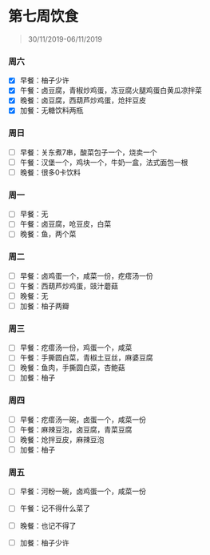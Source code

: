 # 第七周饮食

>30/11/2019-06/11/2019

### 周六

- [x] 早餐：柚子少许
- [x] 午餐：卤豆腐，青椒炒鸡蛋，冻豆腐火腿鸡蛋白黄瓜凉拌菜
- [x] 晚餐：卤豆腐，西葫芦炒鸡蛋，炝拌豆皮
- [x] 加餐：无糖饮料两瓶

### 周日

- [ ] 早餐：关东煮7串，酸菜包子一个，烧卖一个
- [ ] 午餐：汉堡一个，鸡块一个，牛奶一盒，法式面包一根
- [ ] 晚餐：很多0卡饮料

### 周一

- [ ] 早餐：无
- [ ] 午餐：卤豆腐，呛豆皮，白菜
- [ ] 晚餐：鱼，两个菜

### 周二

- [ ] 早餐：卤鸡蛋一个，咸菜一份，疙瘩汤一份
- [ ] 午餐：西葫芦炒鸡蛋，豉汁蘑菇
- [ ] 晚餐：无
- [ ] 加餐：柚子两瓣

### 周三

- [ ] 早餐：疙瘩汤一份，鸡蛋一个，咸菜
- [ ] 午餐：手撕圆白菜，青椒土豆丝，麻婆豆腐
- [ ] 晚餐：鱼肉，手撕圆白菜，杏鲍菇
- [ ] 加餐：柚子

### 周四

- [ ] 早餐：疙瘩汤一碗，卤蛋一个，咸菜一份
- [ ] 午餐：麻辣豆泡，卤豆腐，青菜豆腐
- [ ] 晚餐：炝拌豆皮，麻辣豆泡
- [ ] 加餐：柚子

### 周五

- [ ] 早餐：河粉一碗，卤鸡蛋一个，咸菜一份

- [ ] 午餐：记不得什么菜了

- [ ] 晚餐：也记不得了

- [ ] 加餐：柚子少许

  
